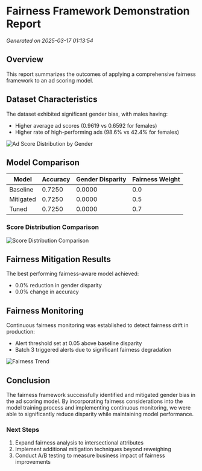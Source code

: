 # Fairness Framework Demonstration Report

*Generated on 2025-03-17 01:13:54*

## Overview

This report summarizes the outcomes of applying a comprehensive fairness framework to an ad scoring model.

## Dataset Characteristics

The dataset exhibited significant gender bias, with males having:
- Higher average ad scores (0.9619 vs 0.6592 for females)
- Higher rate of high-performing ads (98.6% vs 42.4% for females)

![Ad Score Distribution by Gender](plots/gender_bias.png)

## Model Comparison

| Model | Accuracy | Gender Disparity | Fairness Weight |
|-------|----------|------------------|----------------|
| Baseline | 0.7250 | 0.0000 | 0.0 |
| Mitigated | 0.7250 | 0.0000 | 0.5 |
| Tuned | 0.7250 | 0.0000 | 0.7 |

### Score Distribution Comparison

![Score Distribution Comparison](plots/comparisons/score_distributions.png)

## Fairness Mitigation Results

The best performing fairness-aware model achieved:
- 0.0% reduction in gender disparity
- 0.0% change in accuracy

## Fairness Monitoring

Continuous fairness monitoring was established to detect fairness drift in production:
- Alert threshold set at 0.05 above baseline disparity
- Batch 3 triggered alerts due to significant fairness degradation

![Fairness Trend](fairness_monitoring/visualizations/gender_demographic_parity_trend.png)

## Conclusion

The fairness framework successfully identified and mitigated gender bias in the ad scoring model. By incorporating fairness considerations into the model training process and implementing continuous monitoring, we were able to significantly reduce disparity while maintaining model performance.

### Next Steps

1. Expand fairness analysis to intersectional attributes
2. Implement additional mitigation techniques beyond reweighing
3. Conduct A/B testing to measure business impact of fairness improvements
